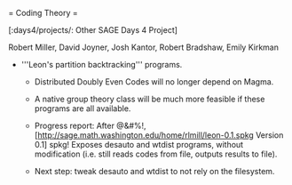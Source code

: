 = Coding Theory =

[:days4/projects/: Other SAGE Days 4 Project]


Robert Miller, David Joyner, Josh Kantor, Robert Bradshaw, Emily Kirkman

 * '''Leon's partition backtracking''' programs.

   * Distributed Doubly Even Codes will no longer depend on Magma.

   * A native group theory class will be much more feasible if these programs are all available.

   * Progress report: After @&#%!, [http://sage.math.washington.edu/home/rlmill/leon-0.1.spkg Version 0.1] spkg! Exposes desauto and wtdist programs, without modification (i.e. still reads codes from file, outputs results to file).

   * Next step: tweak desauto and wtdist to not rely on the filesystem.
